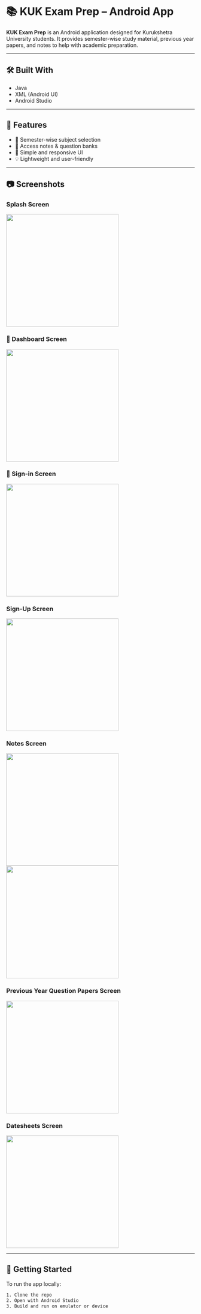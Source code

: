 # 📚 KUK Exam Prep – Android App

**KUK Exam Prep** is an Android application designed for Kurukshetra University students. It provides semester-wise study material, previous year papers, and notes to help with academic preparation.

---

## 🛠️ Built With
- Java
- XML (Android UI)
- Android Studio

---

## 📲 Features
- 📘 Semester-wise subject selection
- 📄 Access notes & question banks
- 🎯 Simple and responsive UI
- 💡 Lightweight and user-friendly

---

## 📷 Screenshots

### Splash Screen
<img src="assets/splash.jpeg" width="300" />

### 🧭 Dashboard Screen
<img src="assets/Dashboard.jpeg" width="300" />

### 🔐 Sign-in Screen
<img src="assets/Signin.jpeg" width="300" />

### Sign-Up Screen
<img src="assets/signup.jpeg" width="300" />

### Notes Screen
<img src="assets/Notes1.jpeg" width="300" />
<img src="assets/Notes2.jpeg" width="300" />

### Previous Year Question Papers Screen
<img src="assets/pyqs.jpeg" width="300" />

### Datesheets Screen
<img src="assets/pyqs.jpeg" width="300" />

---

## 🚀 Getting Started

To run the app locally:

```bash
1. Clone the repo
2. Open with Android Studio
3. Build and run on emulator or device
